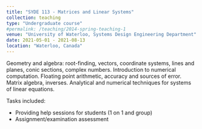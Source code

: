 ```yaml
---
title: "SYDE 113 - Matrices and Linear Systems"
collection: teaching
type: "Undergraduate course"
#permalink: /teaching/2014-spring-teaching-1
venue: "University of Waterloo, Systems Design Engineering Department"
date: 2021-05-01 - 2021-08-13
location: "Waterloo, Canada"
---
```


Geometry and algebra: root-finding, vectors, coordinate systems, lines and planes, conic sections, complex numbers. Introduction to numerical computation. Floating point arithmetic, accuracy and sources of error. Matrix algebra, inverses. Analytical and numerical techniques for systems of linear equations. 

Tasks included:
* Providing help sessions for students (1 on 1 and group)
* Assignment/examination assessment
